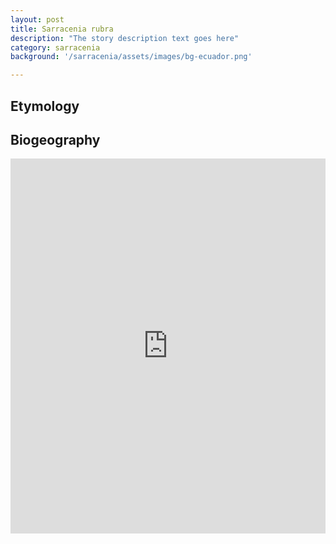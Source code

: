 ```yaml
---
layout: post
title: Sarracenia rubra
description: "The story description text goes here"
category: sarracenia
background: '/sarracenia/assets/images/bg-ecuador.png'

---
```



## Etymology


## Biogeography

<iframe src="https://marco-barandun.github.io/cp-resource/expeditions/assets/maps/Sarracenia_rubra.html" height="600px" width="100%" style="border:none;"></iframe>
